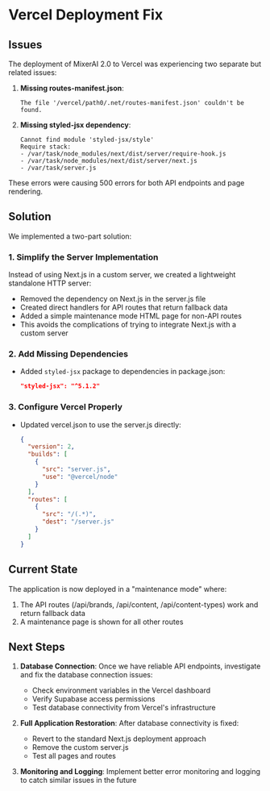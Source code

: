 # Vercel Deployment Fix

## Issues

The deployment of MixerAI 2.0 to Vercel was experiencing two separate but related issues:

1. **Missing routes-manifest.json**:
   ```
   The file '/vercel/path0/.net/routes-manifest.json' couldn't be found.
   ```

2. **Missing styled-jsx dependency**:
   ```
   Cannot find module 'styled-jsx/style'
   Require stack:
   - /var/task/node_modules/next/dist/server/require-hook.js
   - /var/task/node_modules/next/dist/server/next.js
   - /var/task/server.js
   ```

These errors were causing 500 errors for both API endpoints and page rendering.

## Solution

We implemented a two-part solution:

### 1. Simplify the Server Implementation

Instead of using Next.js in a custom server, we created a lightweight standalone HTTP server:

- Removed the dependency on Next.js in the server.js file
- Created direct handlers for API routes that return fallback data
- Added a simple maintenance mode HTML page for non-API routes
- This avoids the complications of trying to integrate Next.js with a custom server

### 2. Add Missing Dependencies

- Added `styled-jsx` package to dependencies in package.json:
  ```json
  "styled-jsx": "^5.1.2"
  ```

### 3. Configure Vercel Properly

- Updated vercel.json to use the server.js directly:
  ```json
  {
    "version": 2,
    "builds": [
      {
        "src": "server.js",
        "use": "@vercel/node"
      }
    ],
    "routes": [
      {
        "src": "/(.*)",
        "dest": "/server.js"
      }
    ]
  }
  ```

## Current State

The application is now deployed in a "maintenance mode" where:

1. The API routes (/api/brands, /api/content, /api/content-types) work and return fallback data
2. A maintenance page is shown for all other routes

## Next Steps

1. **Database Connection**: Once we have reliable API endpoints, investigate and fix the database connection issues:
   - Check environment variables in the Vercel dashboard
   - Verify Supabase access permissions
   - Test database connectivity from Vercel's infrastructure

2. **Full Application Restoration**: After database connectivity is fixed:
   - Revert to the standard Next.js deployment approach
   - Remove the custom server.js 
   - Test all pages and routes 

3. **Monitoring and Logging**: Implement better error monitoring and logging to catch similar issues in the future 